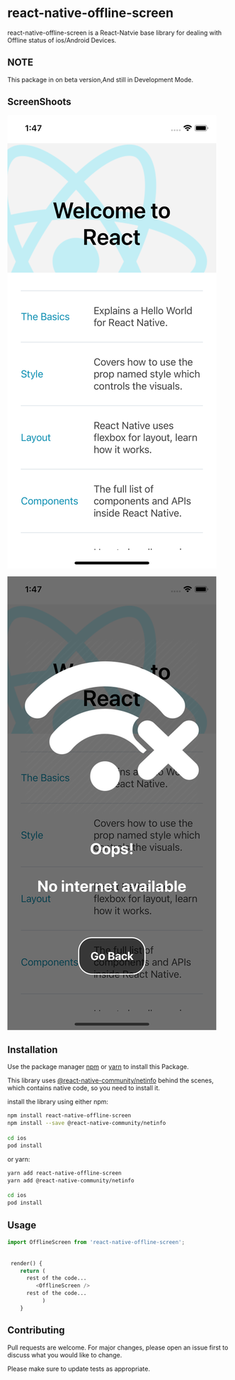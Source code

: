 # react-native-offline-screen

react-native-offline-screen is a React-Natvie base library for dealing with Offline status of ios/Android Devices.

## NOTE 
This package in on beta version,And still in Development Mode.

## ScreenShoots

![Normal App Screen](https://github.com/Bhagirihi/react-native-offline-screen/blob/Master/Screenshoots/Normal.png?raw=false)

![React-native-offline-screen](https://github.com/Bhagirihi/react-native-offline-screen/blob/Master/Screenshoots/Offline.png?raw=false)
## Installation

Use the package manager [npm](https://www.npmjs.com/get-npm) or [yarn](https://classic.yarnpkg.com/en/docs/install/#mac-stable) to install this Package.

This library uses [@react-native-community/netinfo](https://github.com/react-native-netinfo/react-native-netinfo) behind the scenes, which contains native code, so you need to install it.

install the library using either npm:
```bash
npm install react-native-offline-screen
npm install --save @react-native-community/netinfo

cd ios
pod install
```
or yarn:
```bash
yarn add react-native-offline-screen
yarn add @react-native-community/netinfo

cd ios
pod install
```

## Usage

```python
import OfflineScreen from 'react-native-offline-screen'; 
```
```python

 render() {
    return (
      rest of the code...
         <OfflineScreen />
      rest of the code...
           )
    }
 ```

## Contributing
Pull requests are welcome. For major changes, please open an issue first to discuss what you would like to change.

Please make sure to update tests as appropriate.